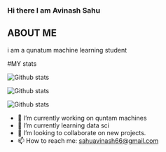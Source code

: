 ### Hi there I am Avinash Sahu

## ABOUT ME
i am a qunatum machine learning student

#MY stats

![Github stats](https://github-readme-streak-stats.herokuapp.com/?user=sahuavi)

![Github stats](https://github-readme-stats.vercel.app/api/top-langs/?username=sahuavi)

![Github stats](https://github-readme-stats.vercel.app/api?username=sahuavi)


- 🔭 I’m currently working on quntam machines
- 🌱 I’m currently learning data sci
- 👯 I’m looking to collaborate on new projects.
- 📫 How to reach me: sahuavinash66@gmail.com

<!--
**sahuavi/sahuavi** is a ✨ _special_ ✨ repository because its `README.md` (this file) appears on your GitHub profile.

Here are some ideas to get you started:


-->
